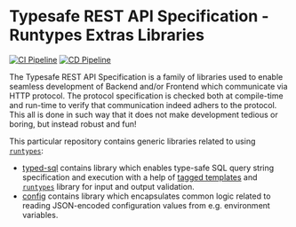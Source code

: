 # Typesafe REST API Specification - Runtypes Extras Libraries

[![CI Pipeline](https://github.com/ty-ras/extras-runtypes/actions/workflows/ci.yml/badge.svg)](https://github.com/ty-ras/extras-runtypes/actions/workflows/ci.yml)
[![CD Pipeline](https://github.com/ty-ras/extras-runtypes/actions/workflows/cd.yml/badge.svg)](https://github.com/ty-ras/extras-runtypes/actions/workflows/cd.yml)

The Typesafe REST API Specification is a family of libraries used to enable seamless development of Backend and/or Frontend which communicate via HTTP protocol.
The protocol specification is checked both at compile-time and run-time to verify that communication indeed adhers to the protocol.
This all is done in such way that it does not make development tedious or boring, but instead robust and fun!

This particular repository contains generic libraries related to using [`runtypes`](https://github.com/pelotom/runtypes):
- [typed-sql](./typed-sql) contains library which enables type-safe SQL query string specification and execution with a help of [tagged templates](https://developer.mozilla.org/en-US/docs/Web/JavaScript/Reference/Template_literals#tagged_templates) and [`runtypes`](https://github.com/pelotom/runtypes) library for input and output validation.
- [config](./config) contains library which encapsulates common logic related to reading JSON-encoded configuration values from e.g. environment variables.
